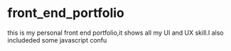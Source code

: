 # front_end_portfolio
this is my personal front end portfolio,it shows all my UI and UX skill.I also includeded some javascript confu 

